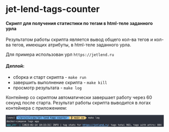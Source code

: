# jet-lend-tags-counter

#### Скрипт для получения статистики по тегам в html-теле заданного урла 
Результатом работы скрипта является вывод общего кол-ва тегов и кол-ва тегов, имеющих атрибуты, 
в html-теле заданного урла. 

Для примера использован урл `https://jetlend.ru`

#### Деплой:

- сборка и старт скрипта - `make run`
- завершить выполнение скрипта - `make kill`
- просмотр результата - `make log`

Контейнер со скриптом автоматически завершает работу через 60 секунд после старта. 
Результат работы скрипта выводится в логах контейнера с приложением:

![img.png](src/result.png) 
